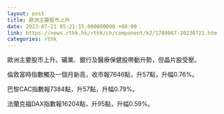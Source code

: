```yaml
---
layout: post
title: 歐洲主要股市上升
date: 2023-07-21 05:21:15.000000000 +08:00
link: https://news.rthk.hk/rthk/ch/component/k2/1709867-20230721.htm
categories: rthk
---
```


歐洲主要股市上升。礦業、銀行及醫療保健股帶動升勢，但晶片股受壓。

倫敦富時指數觸及一個月新高，收市報7646點，升57點，升幅0.76%。

巴黎CAC指數報7384點，升57點，升幅0.79%。

法蘭克福DAX指數報16204點，升95點，升幅0.59%。
